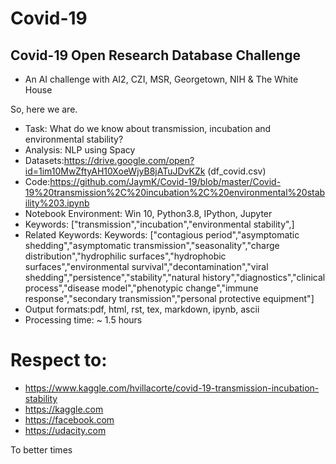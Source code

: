# Covid-19

Covid-19 Open Research Database Challenge
------
* An AI challenge with AI2, CZI, MSR, Georgetown, NIH & The White House

So, here we are.


* Task: What do we know about transmission, incubation and environmental stability?
* Analysis: NLP using Spacy
* Datasets:https://drive.google.com/open?id=1im10MwZftyAH10XoeWjyB8jATuJDvKZk (df_covid.csv)
* Code:https://github.com/JaymK/Covid-19/blob/master/Covid-19%20transmission%2C%20incubation%2C%20environmental%20stability%203.ipynb
* Notebook Environment: Win 10, Python3.8, IPython, Jupyter
* Keywords: ["transmission","incubation","environmental stability",]
* Related Keywords: Keywords: ["contagious period","asymptomatic shedding","asymptomatic transmission","seasonality","charge distribution","hydrophilic surfaces","hydrophobic surfaces","environmental survival","decontamination","viral shedding","persistence","stability","natural history","diagnostics","clinical process","disease model","phenotypic change","immune response","secondary transmission","personal protective equipment"]
* Output formats:pdf, html, rst, tex, markdown, ipynb, ascii
* Processing time: ~ 1.5 hours

Respect to:
===========
* https://www.kaggle.com/hvillacorte/covid-19-transmission-incubation-stability
* https://kaggle.com
* https://facebook.com
* https://udacity.com

To better times
